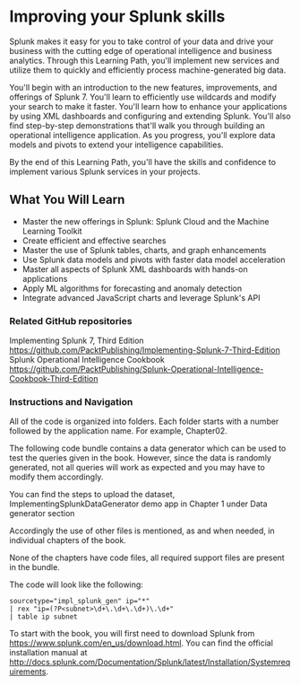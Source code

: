 # Improving your Splunk skills
Splunk makes it easy for you to take control of your data and drive your business with the cutting edge of operational intelligence and business analytics. Through this Learning Path, you'll implement new services and utilize them to quickly and efficiently process machine-generated big data.

You'll begin with an introduction to the new features, improvements, and offerings of Splunk 7. You'll learn to efficiently use wildcards and modify your search to make it faster. You'll learn how to enhance your applications by using XML dashboards and configuring and extending Splunk. You'll also find step-by-step demonstrations that'll walk you through building an operational intelligence application. As you progress, you'll explore data models and pivots to extend your intelligence capabilities.

By the end of this Learning Path, you'll have the skills and confidence to implement various Splunk services in your projects.

## What You Will Learn
* Master the new offerings in Splunk: Splunk Cloud and the Machine Learning Toolkit
* Create efficient and effective searches
* Master the use of Splunk tables, charts, and graph enhancements
* Use Splunk data models and pivots with faster data model acceleration
* Master all aspects of Splunk XML dashboards with hands-on applications
* Apply ML algorithms for forecasting and anomaly detection
* Integrate advanced JavaScript charts and leverage Splunk's API

### Related GitHub repositories
Implementing Splunk 7, Third Edition https://github.com/PacktPublishing/Implementing-Splunk-7-Third-Edition
Splunk Operational Intelligence Cookbook https://github.com/PacktPublishing/Splunk-Operational-Intelligence-Cookbook-Third-Edition

### Instructions and Navigation
All of the code is organized into folders. Each folder starts with a number followed by the application name. For example, Chapter02.

The following code bundle contains a data generator which can be used to test the queries given in the book. However, since the data is randomly generated, not all queries will work as expected and you may have to modify them accordingly.

You can find the steps to upload the dataset, ImplementingSplunkDataGenerator demo app in Chapter 1 under Data generator section

Accordingly the use of other files is mentioned, as and when needed, in individual chapters of the book.

None of the chapters have code files, all required support files are present in the bundle.

The code will look like the following:
```
sourcetype="impl_splunk_gen" ip="*"
| rex "ip=(?P<subnet>\d+\.\d+\.\d+)\.\d+"
| table ip subnet
```

To start with the book, you will first need to download Splunk from https://www.splunk.com/en_us/download.html.
You can find the official installation manual at http://docs.splunk.com/Documentation/Splunk/latest/Installation/Systemrequirements.
